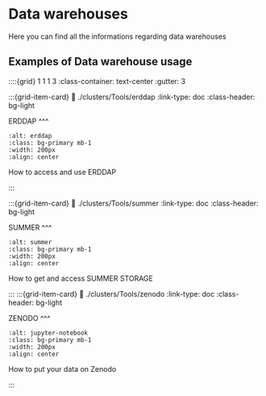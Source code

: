 # Data warehouses

Here you can find all the informations regarding data warehouses


## Examples of Data warehouse usage

::::{grid} 1 1 1 3
:class-container: text-center 
:gutter: 3

:::{grid-item-card} 
:link: ./clusters/Tools/erddap
:link-type: doc
:class-header: bg-light

ERDDAP
^^^
```{image} ./clusters/Tools/images/erddap.PNG
:alt: erddap
:class: bg-primary mb-1
:width: 200px
:align: center
```

How to access and use ERDDAP

:::

:::{grid-item-card} 
:link: ./clusters/Tools/summer
:link-type: doc
:class-header: bg-light

SUMMER
^^^
```{image} ./clusters/Tools/images/logo-SUMMER.png
:alt: summer
:class: bg-primary mb-1
:width: 200px
:align: center
```

How to get and access SUMMER STORAGE

:::
:::{grid-item-card} 
:link: ./clusters/Tools/zenodo
:link-type: doc
:class-header: bg-light

ZENODO
^^^
```{image}  ./clusters/Tools/images/zenodo.jpg
:alt: jupyter-notebook
:class: bg-primary mb-1
:width: 200px
:align: center
```

How to put your data on Zenodo

:::
